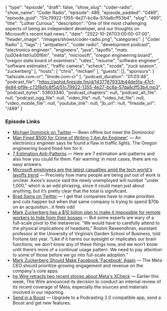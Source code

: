 {
  "type": "episode",
  "draft": false,
  "show_slug": "coder-radio",
  "show_name": "Coder Radio",
  "episode": 489,
  "episode_padded": "0489",
  "episode_guid": "51c79922-1355-4e27-bc8a-57da8cff53b4",
  "slug": "489",
  "title": "Luther Curious",
  "description": "One of the most challenging aspects of being an independent developer, and our thoughts on Microsoft's recent bad news.",
  "date": "2022-10-26T03:00:00-07:00",
  "header_image": "/images/shows/coder-radio.png",
  "categories": [
    "Coder Radio"
  ],
  "tags": [
    "antipatters",
    "coder radio",
    "development podcast",
    "electronics engineer",
    "engineers",
    "java",
    "layoffs",
    "mats j\u00e4rlstr\u00f6m",
    "meta",
    "microsoft",
    "oregon engineering board",
    "oregon state board of examiners",
    "rates",
    "resume",
    "software engineer",
    "software estimates",
    "traffic camera",
    "xcheck",
    "xcode",
    "zuck season",
    "zuckerberg"
  ],
  "hosts": [
    "chris",
    "michael"
  ],
  "guests": [],
  "sponsors": [
    "tailscale.com-cr",
    "linode.com-cr"
  ],
  "podcast_duration": "01:03:48",
  "podcast_file": "https://aphid.fireside.fm/d/1437767933/b44de5fa-47c1-4e94-bf9e-c72f8d1c8f5d/51c79922-1355-4e27-bc8a-57da8cff53b4.mp3",
  "podcast_bytes": 53603340,
  "podcast_chapters": null,
  "podcast_alt_file": null,
  "podcast_ogg_file": null,
  "video_file": null,
  "video_hd_file": null,
  "video_mobile_file": null,
  "youtube_link": null,
  "jb_url": null,
  "fireside_url": "/489"
}


### Episode Links

  * [Michael Dominick on Twitter](https://twitter.com/dominucco/status/1583883671819681792 "Michael Dominick on Twitter") — Been offline but meet the Dominicks!
  * [Man Fined $500 for Crime of Writing 'I Am An Engineer'](https://www.vice.com/en/article/vvapy4/man-fined-dollar500-for-crime-of-writing-i-am-an-engineer-in-an-email-to-the-government "Man Fined $500 for Crime of Writing 'I Am An Engineer'") — An electronics engineer says he found a flaw in traffic lights. The Oregon engineering board fined him for it.
  * [7 Estimation Anti-Patterns](https://medium.com/awesome-agile/7-estimation-anti-patterns-448cc81f7301 "7 Estimation Anti-Patterns") — Here are 7 estimation anti-patterns and also how you could fix them. Fair warning: in most cases, there are no easy answers.
  * [Microsoft employees are the latest casualties amid the tech world's layoffs trend](https://mashable.com/article/microsoft-more-tech-layoffs "Microsoft employees are the latest casualties amid the tech world's layoffs trend") — Precisely how many people are being put out of work is unclear. Axios’s source said the newly unemployed will number "under 1,000," which is an odd phrasing, since it could mean just about anything, but it’s pretty clear that the total is significant. 
  * [Brad Sams on Twitter](https://twitter.com/bdsams/status/1582194267141074944 "Brad Sams on Twitter") — I get that companies have to make priorities and cuts happen but when that same company is trying to spend $70b on an acquisition…it feels odd
  * [Mark Zuckerberg has a $10 billion plan to make it impossible for remote workers to hide from their bosses](http://web.archive.org/web/20221018203512/https://fortune.com/2022/10/18/mark-zuckerberg-meta-avatars-video-chat-zoom-fatigue/ "Mark Zuckerberg has a $10 billion plan to make it impossible for remote workers to hide from their bosses") — But some experts are wary of a full-scale pivot to the metaverse. “We would have to carefully attend to the physical implications of headsets,” Roshni Raveendhran, assistant professor at the University of Virginia’s Darden School of Business, told Fortune last year. “Like if it harms our eyesight or implicates our brain functions; we don’t know any of these things now, and we won’t know until there’s more of a continual usage pattern. We need to pay attention to some of those before we go into full-scale adoption.”
  * [Mark Zuckerberg Should Make Facebook 'Facebook' Again](https://www.businessinsider.com/mark-zuckerberg-should-dial-down-metaverse-grow-facebook-instagram-whatsapp-2022-10 "Mark Zuckerberg Should Make Facebook 'Facebook' Again") — The Meta CEO should prioritize growing engagement and revenue on the company's core apps.
  * [he Wire retracts two recent stories about Meta's XCheck](https://www.techmeme.com/221023/p3#a221023p3 "he Wire retracts two recent stories about Meta's XCheck") — Earlier this week, The Wire announced its decision to conduct an internal review of its recent coverage of Meta, especially the sources and materials involved in our reporting.
  * [Send in a Boost](https://podcastindex.org/apps?appTypes=app&elements=Value "Send in a Boost") — Upgrade to a Podcasting 2.0 compatible app, send a Boost and get new features.


